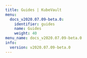 ```yaml
---
title: Guides | KubeVault
menu:
  docs_v2020.07.09-beta.0:
    identifier: guides
    name: Guides
    weight: 40
menu_name: docs_v2020.07.09-beta.0
info:
  version: v2020.07.09-beta.0
---
```


